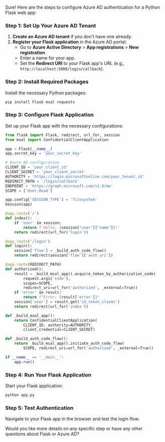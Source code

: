 Sure! Here are the steps to configure Azure AD authentication for a Python Flask web app:

### Step 1: **Set Up Your Azure AD Tenant**
1. **Create an Azure AD tenant** if you don't have one already.
2. **Register your Flask application** in the Azure AD portal:
   - Go to **Azure Active Directory** > **App registrations** > **New registration**.
   - Enter a name for your app.
   - Set the **Redirect URI** to your Flask app's URL (e.g., `http://localhost:5000/login/callback`).

### Step 2: **Install Required Packages**
Install the necessary Python packages:

```bash
pip install Flask msal requests
```

### Step 3: **Configure Flask Application**
Set up your Flask app with the necessary configurations:

```python
from flask import Flask, redirect, url_for, session
from msal import ConfidentialClientApplication

app = Flask(__name__)
app.secret_key = 'your_secret_key'

# Azure AD configuration
CLIENT_ID = 'your_client_id'
CLIENT_SECRET = 'your_client_secret'
AUTHORITY = 'https://login.microsoftonline.com/your_tenant_id'
REDIRECT_PATH = '/login/callback'
ENDPOINT = 'https://graph.microsoft.com/v1.0/me'
SCOPE = ['User.Read']

app.config['SESSION_TYPE'] = 'filesystem'
Session(app)

@app.route('/')
def index():
    if 'user' in session:
        return f'Hello, {session["user"]["name"]}!'
    return redirect(url_for('login'))

@app.route('/login')
def login():
    session['flow'] = _build_auth_code_flow()
    return redirect(session['flow']['auth_uri'])

@app.route(REDIRECT_PATH)
def authorized():
    result = _build_msal_app().acquire_token_by_authorization_code(
        request.args['code'],
        scopes=SCOPE,
        redirect_uri=url_for('authorized', _external=True))
    if 'error' in result:
        return f"Error: {result['error']}"
    session['user'] = result.get('id_token_claims')
    return redirect(url_for('index'))

def _build_msal_app():
    return ConfidentialClientApplication(
        CLIENT_ID, authority=AUTHORITY,
        client_credential=CLIENT_SECRET)

def _build_auth_code_flow():
    return _build_msal_app().initiate_auth_code_flow(
        SCOPE, redirect_uri=url_for('authorized', _external=True))

if __name__ == '__main__':
    app.run()
```

### Step 4: **Run Your Flask Application**
Start your Flask application:

```bash
python app.py
```

### Step 5: **Test Authentication**
Navigate to your Flask app in the browser and test the login flow.

Would you like more details on any specific step or have any other questions about Flask or Azure AD?